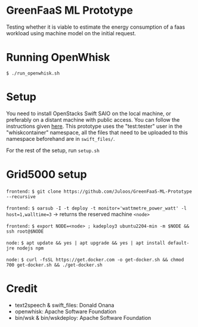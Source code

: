 # GreenFaaS ML Prototype
Testing whether it is viable to estimate the energy consumption of a faas workload using machine model on the initial request.

# Running OpenWhisk

    $ ./run_openwhisk.sh

# Setup
You need to install OpenStacks Swift SAIO on the local machine, or preferably on a distant machine with public access. You can follow the instructions given [here](https://docs.openstack.org/swift/latest/development_saio.html). This prototype uses the "test:tester" user in the "whiskcontainer" namespace, all the files that need to be uploaded to this namespace beforehand are in `swift_files/`.

For the rest of the setup, run `setup.sh`

# Grid5000 setup
`frontend:` `$ git clone https://github.com/Juloos/GreenFaaS-ML-Prototype --recursive`

`frontend:` `$ oarsub -I -t deploy -t monitor='wattmetre_power_watt' -l host=1,walltime=3` -> returns the reserved machine `<node>`

`frontend:` `$ export NODE=<node> ; kadeploy3 ubuntu2204-min -m $NODE && ssh root@$NODE`

`node:` `$ apt update && yes | apt upgrade && yes | apt install default-jre nodejs npm`

`node:` `$ curl -fsSL https://get.docker.com -o get-docker.sh && chmod 700 get-docker.sh && ./get-docker.sh`

# Credit
- text2speech & swift_files: Donald Onana
- openwhisk: Apache Software Foundation
- bin/wsk & bin/wskdeploy: Apache Software Foundation 
